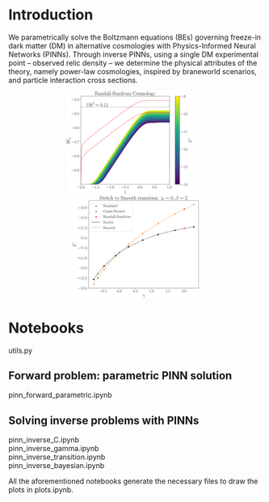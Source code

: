 # Introduction

We parametrically solve the Boltzmann equations (BEs) governing freeze-in dark matter (DM) in alternative cosmologies with Physics-Informed Neural Networks (PINNs). Through inverse PINNs, using a single DM experimental point – observed relic density – we determine the physical attributes of the theory, namely power-law cosmologies, inspired by braneworld scenarios, and particle interaction cross sections.

<p align="center">
  <img src="https://github.com/MPedraBento/PINN-Freeze-In/blob/main/plots/ParametricRS.png" width="250" />  &nbsp  &nbsp &nbsp
  <img src="https://github.com/MPedraBento/PINN-Freeze-In/blob/main/plots/SwitchVsSmooth.png" width="250" /> 
</p>

# Notebooks
utils.py

## Forward problem: parametric PINN solution
pinn_forward_parametric.ipynb

## Solving inverse problems with PINNs
pinn_inverse_C.ipynb <br>
pinn_inverse_gamma.ipynb <br>
pinn_inverse_transition.ipynb <br>
pinn_inverse_bayesian.ipynb <br>

All the aforementioned notebooks generate the necessary files to draw the plots in plots.ipynb.
